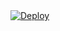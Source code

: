 <a href="https://heroku.com/deploy?template=https://github.com/NinjaTg/Shazam-Telegram-Bot">
  <img src="https://www.herokucdn.com/deploy/button.svg" alt="Deploy">
</a>
